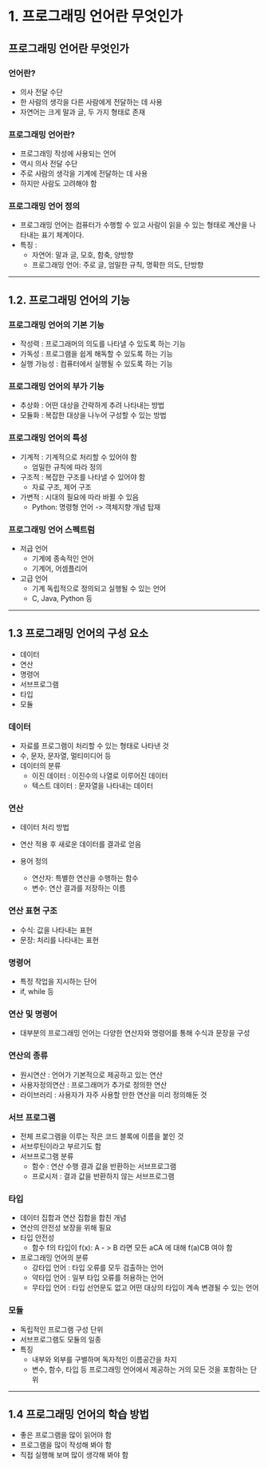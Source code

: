 # 1. 프로그래밍 언어란 무엇인가

## 프로그래밍 언어란 무엇인가

### 언어란?
* 의사 전달 수단
* 한 사람의 생각을 다른 사람에게 전달하는 데 사용
* 자연어는 크게 말과 글, 두 가지 형태로 존재

### 프로그래밍 언어란?
* 프로그래밍 작성에 사용되는 언어
* 역시 의사 전달 수단
* 주로 사람의 생각을 기계에 전달하는 데 사용
* 하지만 사람도 고려해야 함

### 프로그래밍 언어 정의
* 프로그래밍 언어는 컴퓨터가 수행할 수 있고 사람이 읽을 수 있는 형태로 계산을 나타내는 표기 체계이다.
* 특징 : 
  * 자연어: 말과 글, 모호, 함축, 양방향
  * 프로그래밍 언어: 주로 글, 엄밀한 규칙, 명확한 의도, 단방향

---

## 1.2. 프로그래밍 언어의 기능

### 프로그래밍 언어의 기본 기능
* 작성력 : 프로그래머의 의도를 나타낼 수 있도록 하는 기능
* 가독성 : 프로그램을 쉽게 해독할 수 있도록 하는 기능
* 실행 가능성 : 컴퓨터에서 실행될 수 있도록 하는 기능

### 프로그래밍 언어의 부가 기능
* 추상화 : 어떤 대상을 간략하게 추려 나타내는 방법
* 모듈화 : 복잡한 대상을 나누어 구성할 수 있는 방법

### 프로그래밍 언어의 특성
* 기계적 : 기계적으로 처리할 수 있어야 함
  * 엄밀한 규칙에 따라 정의
* 구조적 : 복잡한 구조를 나타낼 수 있어야 함
  * 자료 구조, 제어 구조
* 가변적 : 시대의 필요에 따라 바뀔 수 있음
  * Python: 명령형 언어 -> 객체지향 개념 탑재

### 프로그래밍 언어 스펙트럼
* 저급 언어
  * 기계에 종속적인 언어
  * 기계어, 어셈플리어
* 고급 언어
  * 기계 독립적으로 정의되고 실행될 수 있는 언어
  * C, Java, Python 등

---

## 1.3 프로그래밍 언어의 구성 요소

 * 데이터
 * 연산
 * 명령어
 * 서브프로그램
 * 타입
 * 모듈

### 데이터
* 자료를 프로그램이 처리할 수 있는 형태로 나타낸 것
* 수, 문자, 문자열, 멀티미디어 등
* 데이터의 분류
  * 이진 데이터 : 이진수의 나열로 이루어진 데이터
  * 텍스트 데이터 : 문자열을 나타내는 데이터

### 연산
* 데이터 처리 방법
* 연산 적용 후 새로운 데이터를 결과로 얻음

* 용어 정의
  * 연산자: 특별한 연산을 수행하는 함수
  * 변수: 연산 결과를 저장하는 이름

### 연산 표현 구조
* 수식: 값을 나타내는 표현
* 문장: 처리를 나타내는 표현

### 명령어
* 특정 작업을 지시하는 단어
* if, while 등

### 연산 및 명령어
* 대부분의 프로그래밍 언어는 다양한 연산자와 명령어를 통해 수식과 문장을 구성

### 연산의 종류 
* 원시연산 : 언어가 기본적으로 제공하고 있는 연산
* 사용자정의연산 : 프로그래머가 추가로 정의한 연산
* 라이브러리 : 사용자가 자주 사용할 만한 연산을 미리 정의해둔 것

### 서브 프로그램
* 전체 프로그램을 이루는 작은 코드 블록에 이름을 붙인 것
* 서브루틴이라고 부르기도 함
* 서브프로그램 분류
  * 함수 : 연산 수행 결과 값을 반환하는 서브프로그램
  * 프로시저 : 결과 값을 반환하지 않는 서브프로그램

### 타입
* 데이터 집합과 연산 집합을 합친 개념
* 연산의 안전성 보장을 위해 필요
* 타입 안전성
  * 함수 f의 타입이 f(x): A - > B 라면 모든 aCA 에 대해 f(a)CB 여야 함
* 프로그래밍 언어의 분류
  * 강타입 언어 : 타입 오류를 모두 검출하는 언어
  * 약타입 언어 : 일부 타입 오류를 허용하는 언어
  * 무타입 언어 : 타입 선언문도 없고 어떤 대상의 타입이 계속 변경될 수 있는 언어

### 모듈
* 독립적인 프로그램 구성 단위
* 서브프로그램도 모듈의 일종
* 특징 
  * 내부와 외부를 구별하며 독자적인 이름공간을 차지
  * 변수, 함수, 타입 등 프로그래밍 언어에서 제공하는 거의 모든 것을 포함하는 단위

---

## 1.4 프로그래밍 언어의 학습 방법

* 좋은 프로그램을 많이 읽어야 함
* 프로그램을 많이 작성해 봐야 함
* 직접 실행해 보며 많이 생각해 봐야 함
 